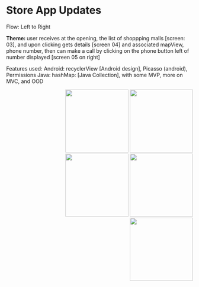 # Store App Updates  

<p> Flow: Left to Right </p>

<b>Theme: </b>
user receives at the opening, the list of shoppping malls [screen: 03], and upon clicking gets details [screen 04] and associated mapView, phone number, then can make a call by clicking on the phone button left of number displayed [screen 05 on right]

Features used: Android: recyclerView [Android design], Picasso (android), Permissions 
Java: hashMap: [Java Collection], with some MVP, more on MVC, and OOD

</P>
<p> 

</P>
<p align="right">  
<img src="https://github.com/snaqviAndroidApp/androidTest1/blob/StoreTwo/app/src/main/res/drawable/launch_permission.png"width="170" />
<img src="https://github.com/snaqviAndroidApp/androidTest1/blob/StoreTwo/app/src/main/res/drawable/landing.png"width="170" />
<img src="https://github.com/snaqviAndroidApp/androidTest1/blob/StoreTwo/app/src/main/res/drawable/list.png"width="170" />
<img src="https://github.com/snaqviAndroidApp/androidTest1/blob/StoreTwo/app/src/main/res/drawable/detailed.png"width="170" />
<img src="https://github.com/snaqviAndroidApp/androidTest1/blob/StoreTwo/app/src/main/res/drawable/native_dialer.png"width="170" />
</p>
</P>

